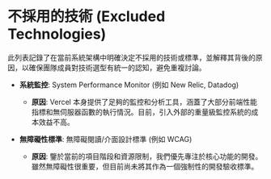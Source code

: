 # 不採用的技術 (Excluded Technologies)

此列表記錄了在當前系統架構中明確決定不採用的技術或標準，並解釋其背後的原因，以確保團隊成員對技術選型有統一的認知，避免重複討論。

- **系統監控**: System Performance Monitor (例如 New Relic, Datadog)
  - **原因**: Vercel 本身提供了足夠的監控和分析工具，涵蓋了大部分前端性能指標和無伺服器函數的執行情況。目前，引入外部的重量級監控系統的成本效益不高。

- **無障礙性標準**: 無障礙閱讀/介面設計標準 (例如 WCAG)
  - **原因**: 鑒於當前的項目階段和資源限制，我們優先專注於核心功能的開發。雖然無障礙性很重要，但目前尚未將其作為一個強制性的開發驗收標準。
